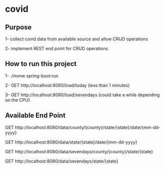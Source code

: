 # covid
## Purpose 
1- collect covid data from available source and allow CRUD operations 

2- implement REST end point for CRUD operations 

## How to run this project 
1- ./mvnw spring-boot:run

2- GET http://localhost:8080/load/today (less than 1 minutes)

3- GET http://localhost:8080/load/sevendays (could take a while depending on the CPU)

## Available End Point 
GET http://localhost:8080/data/county/{county}/state/{state}/date/{mm-dd-yyyy}

GET http://localhost:8080/data/state/{state}/date/{mm-dd-yyyy}

GET http://localhost:8080/data/sevendays/county/{county}/state/{state}

GET http://localhost:8080/data/sevendays/state/{state}

